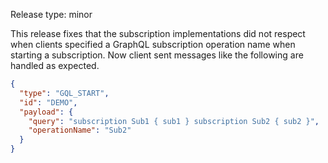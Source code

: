 Release type: minor

This release fixes that the subscription implementations did not respect when clients
specified a GraphQL subscription operation name when starting a subscription. Now client
sent messages like the following are handled as expected.

```json
{
  "type": "GQL_START",
  "id": "DEMO",
  "payload": {
    "query": "subscription Sub1 { sub1 } subscription Sub2 { sub2 }",
    "operationName": "Sub2"
  }
}
```
